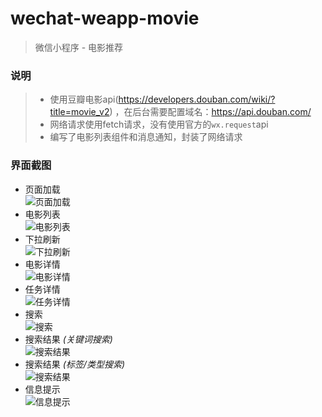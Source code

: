# wechat-weapp-movie
> 微信小程序 - 电影推荐

### 说明
> - 使用豆瓣电影api(https://developers.douban.com/wiki/?title=movie_v2) ，在后台需要配置域名：https://api.douban.com/
> - 网络请求使用fetch请求，没有使用官方的```wx.request```api
> - 编写了电影列表组件和消息通知，封装了网络请求

### 界面截图
- 页面加载  
![页面加载](http://139.196.214.241:8093/cdn/screenshot/screenshot-1.png)
- 电影列表  
![电影列表](http://139.196.214.241:8093/cdn/screenshot/screenshot-2.png)
- 下拉刷新  
![下拉刷新](http://139.196.214.241:8093/cdn/screenshot/screenshot-3.png)
- 电影详情  
![电影详情](http://139.196.214.241:8093/cdn/screenshot/screenshot-4.png)
- 任务详情  
![任务详情](http://139.196.214.241:8093/cdn/screenshot/screenshot-5.png)
- 搜索  
![搜索](http://139.196.214.241:8093/cdn/screenshot/screenshot-6.png)
- 搜索结果 *(关键词搜索)*  
![搜索结果](http://139.196.214.241:8093/cdn/screenshot/screenshot-7.png)
- 搜索结果 *(标签/类型搜索)*  
![搜索结果](http://139.196.214.241:8093/cdn/screenshot/screenshot-8.png)
- 信息提示  
![信息提示](http://139.196.214.241:8093/cdn/screenshot/screenshot-9.png)
